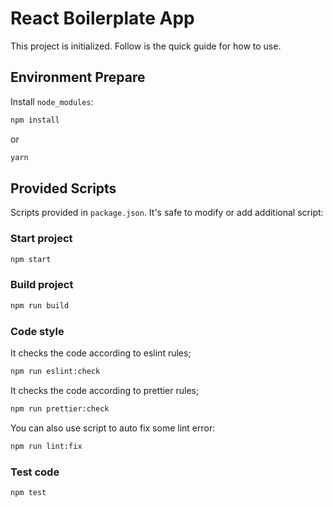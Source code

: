 # React Boilerplate App

This project is initialized. Follow is the quick guide for how to use.

## Environment Prepare

Install `node_modules`:

```bash
npm install
```

or

```bash
yarn
```

## Provided Scripts

Scripts provided in `package.json`. It's safe to modify or add additional script:

### Start project

```bash
npm start
```

### Build project

```bash
npm run build
```

### Code style

It checks the code according to eslint rules;
```bash
npm run eslint:check
```

It checks the code according to prettier rules;
```bash
npm run prettier:check
```

You can also use script to auto fix some lint error:

```bash
npm run lint:fix
```

### Test code

```bash
npm test
```